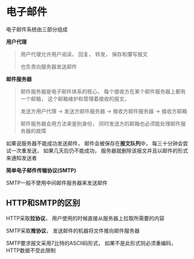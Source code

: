 # 电子邮件

电子邮件系统由三部分组成



**用户代理**

>用户代理允许用户阅读， 回复， 转发， 保存和攥写报文
>
>也负责向服务器发送邮件



**邮件服务器**

>邮件服务器是电子邮件体系的核心， 每个接收方在某个邮件服务器上都有一个邮箱， 这个邮箱维护和管理着接收的报文， 
>
> 
>
>发送方用户代理 -> 发送方邮件服务器 -> 接收方邮件服务器 -> 接收方邮箱
>
> 
>
>邮件服务器会用方法来鉴别身份， 同时发送方的邮箱也必须能处理邮件服务器的故障

如果说服务器不能成功发送邮件， 邮件会被保存在**报文队列**中， 每三十分钟会尝试一次重发送， 如果几天后仍不能成功， 服务器就删除该报文并且以邮件的形式来通知发送者



**简单电子邮件传输协议(SMTP)**

SMTP一般不使用中间邮件服务器来发送邮件





## HTTP和SMTP的区别

HTTP采取**拉协议**， 用户使用的时候直接从服务器上拉取所需要的内容

SMTP采取**推协议**， 发送邮件的机器将文件推向邮件服务器



SMTP要求报文采用7比特的ASCII码形式， 如果不是此形式则必须重编码， HTTP数据不受此限制



